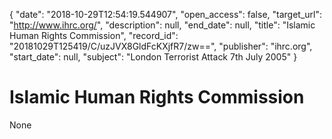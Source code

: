 {
  "date": "2018-10-29T12:54:19.544907", 
  "open_access": false, 
  "target_url": "http://www.ihrc.org/", 
  "description": null, 
  "end_date": null, 
  "title": "Islamic Human Rights Commission", 
  "record_id": "20181029T125419/C/uzJVX8GldFcKXjfR7/zw==", 
  "publisher": "ihrc.org", 
  "start_date": null, 
  "subject": "London Terrorist Attack 7th July 2005"
}

# Islamic Human Rights Commission

None